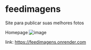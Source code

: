 # feedimagens
Site para publicar suas melhores fotos

Homepage
![image](https://github.com/wdesouza95/feedimagens/assets/114028870/a618a899-c019-425a-b886-39445a44e05b)


link: https://feedimagens.onrender.com
